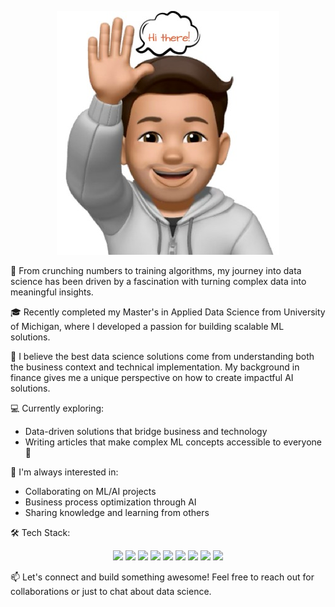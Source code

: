 

<p align="center">
  <img src="https://github.com/ejazalam831/ejazalam831/blob/main/Screenshot%20201.JPG" alt="" />
</p>

🚀 From crunching numbers to training algorithms, my journey into data science has been driven by a fascination with turning complex data into meaningful insights.

🎓 Recently completed my Master's in Applied Data Science from University of Michigan, where I developed a passion for building scalable ML solutions.

🔭 I believe the best data science solutions come from understanding both the business context and technical implementation. My background in finance gives me a unique perspective on how to create impactful AI solutions.

💻 Currently exploring:
- Data-driven solutions that bridge business and technology
- Writing articles that make complex ML concepts accessible to everyone 📝

🌱 I'm always interested in:
- Collaborating on ML/AI projects
- Business process optimization through AI
- Sharing knowledge and learning from others

🛠️ Tech Stack: 
<p align='center'>
  <img src="https://img.shields.io/badge/Python-FFD43B?style=plastic&logo=python&logoColor=blue" />
  <img src="https://img.shields.io/badge/SQL-4479A1?style=plastic&logo=postgresql&logoColor=white" />
  <img src="https://img.shields.io/badge/PyTorch-EE4C2C?style=plastic&logo=pytorch&logoColor=white" />
  <img src="https://img.shields.io/badge/TensorFlow-FF6F00?style=plastic&logo=tensorflow&logoColor=white" />
  <img src="https://img.shields.io/badge/scikit--learn-F7931E?style=plastic&logo=scikit-learn&logoColor=white" />
  <img src="https://img.shields.io/badge/Matplotlib-003B57?style=plastic&logo=matplotlib&logoColor=white" />
  <img src="https://img.shields.io/badge/Seaborn-2A9DF4?style=plastic&logo=seaborn&logoColor=white" />
  <img src="https://img.shields.io/badge/Plotly-3F4B6E?style=plastic&logo=plotly&logoColor=white" />
  <img src="https://img.shields.io/badge/GitHub-181717?style=plastic&logo=github&logoColor=white" />
</p>

📫 Let's connect and build something awesome! Feel free to reach out for collaborations or just to chat about data science.


<!--
**ejazalam831/ejazalam831** is a ✨ _special_ ✨ repository because its `README.md` (this file) appears on your GitHub profile.

Here are some ideas to get you started:

- 🔭 I’m currently working on ...
- 🌱 I’m currently learning ...
- 👯 I’m looking to collaborate on ...
- 🤔 I’m looking for help with ...
- 💬 Ask me about ...
- 📫 How to reach me: ...
- 😄 Pronouns: ...
- ⚡ Fun fact: ...
-->
